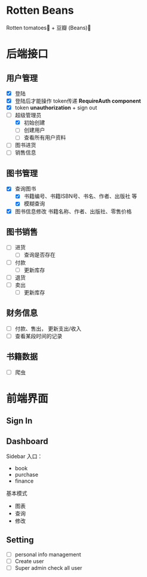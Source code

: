 # Rotten Beans

Rotten tomatoes🍅 + 豆瓣 (Beans)🫘

# 后端接口

## 用户管理

- [x] 登陆
- [x] 登陆后才能操作 token传递 **RequireAuth component**
- [x] token **unauthorization** + sign out
- [ ] 超级管理员
  - [x] 初始创建
  - [ ] 创建用户
  - [ ] 查看所有用户资料
- [ ] 图书进货
- [ ] 销售信息 

## 图书管理

- [x] 查询图书
  - [x] 书籍编号、书籍ISBN号、书名、作者、出版社 等
  - [x] 模糊查询
- [x] 图书信息修改 书籍名称、作者、出版社、零售价格

## 图书销售

- [ ] 进货
  - [ ] 查询是否存在
- [ ] 付款
  - [ ] 更新库存
- [ ] 退货
- [ ] 卖出
  - [ ] 更新库存

## 财务信息

- [ ] 付款、售出， 更新支出/收入
- [ ] 查看某段时间的记录

## 书籍数据

- [ ] 爬虫

# 前端界面

## Sign In

## Dashboard

Sidebar 入口：
- book
- purchase
- finance

基本模式
- 图表
- 查询
- 修改


## Setting

- [ ] personal info management
- [ ] Create user
- [ ] Super admin check all user